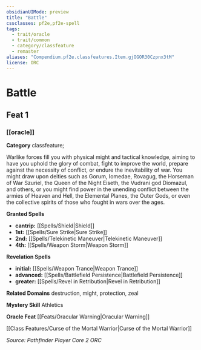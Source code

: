```yaml
---
obsidianUIMode: preview
title: "Battle"
cssclasses: pf2e,pf2e-spell
tags:
  - trait/oracle
  - trait/common
  - category/classfeature
  - remaster
aliases: "Compendium.pf2e.classfeatures.Item.gjOGOR30Czpnx3tM"
license: ORC
---
```

# Battle
## Feat 1
### [[oracle]]

**Category** classfeature; 




Warlike forces fill you with physical might and tactical knowledge, aiming to have you uphold the glory of combat, fight to improve the world, prepare against the necessity of conflict, or endure the inevitability of war. You might draw upon deities such as Gorum, Iomedae, Rovagug, the Horseman of War Szuriel, the Queen of the Night Eiseth, the Vudrani god Diomazul, and others, or you might find power in the unending conflict between the armies of Heaven and Hell, the Elemental Planes, the Outer Gods, or even the collective spirits of those who fought in wars over the ages.

**Granted Spells**

*   **cantrip:** [[Spells/Shield|Shield]]
*   **1st:** [[Spells/Sure Strike|Sure Strike]]
*   **2nd:** [[Spells/Telekinetic Maneuver|Telekinetic Maneuver]]
*   **4th:** [[Spells/Weapon Storm|Weapon Storm]]

**Revelation Spells**

*   **initial:** [[Spells/Weapon Trance|Weapon Trance]]
*   **advanced:** [[Spells/Battlefield Persistence|Battlefield Persistence]]
*   **greater:** [[Spells/Revel in Retribution|Revel in Retribution]]

**Related Domains** destruction, might, protection, zeal

**Mystery Skill** Athletics

**Oracle Feat** [[Feats/Oracular Warning|Oracular Warning]]

[[Class Features/Curse of the Mortal Warrior|Curse of the Mortal Warrior]]

*Source: Pathfinder Player Core 2*
*ORC*